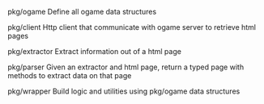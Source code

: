 pkg/ogame
Define all ogame data structures

pkg/client
Http client that communicate with ogame server to retrieve html pages

pkg/extractor
Extract information out of a html page

pkg/parser
Given an extractor and html page, return a typed page with methods to extract data on that page

pkg/wrapper
Build logic and utilities using pkg/ogame data structures